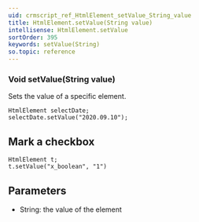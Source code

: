 ```yaml
---
uid: crmscript_ref_HtmlElement_setValue_String_value
title: HtmlElement.setValue(String value)
intellisense: HtmlElement.setValue
sortOrder: 395
keywords: setValue(String)
so.topic: reference
---
```


### Void setValue(String value)

Sets the value of a specific element.

```crmscript
HtmlElement selectDate;
selectDate.setValue("2020.09.10");
```

## Mark a checkbox

```crmscript
HtmlElement t;
t.setValue("x_boolean", "1")
```

## Parameters

* String: the value of the element
